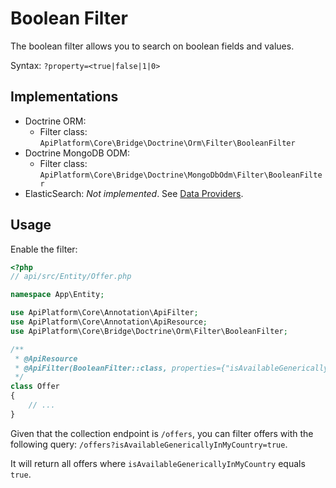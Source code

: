 # Boolean Filter

The boolean filter allows you to search on boolean fields and values.

Syntax: `?property=<true|false|1|0>`

## Implementations

* Doctrine ORM: 
    * Filter class: `ApiPlatform\Core\Bridge\Doctrine\Orm\Filter\BooleanFilter`
* Doctrine MongoDB ODM: 
    * Filter class: `ApiPlatform\Core\Bridge\Doctrine\MongoDbOdm\Filter\BooleanFilter`
* ElasticSearch: _Not implemented_. See [Data Providers](../fetching-and-persisting-data/data-providers.md).

## Usage

Enable the filter:

```php
<?php
// api/src/Entity/Offer.php

namespace App\Entity;

use ApiPlatform\Core\Annotation\ApiFilter;
use ApiPlatform\Core\Annotation\ApiResource;
use ApiPlatform\Core\Bridge\Doctrine\Orm\Filter\BooleanFilter;

/**
 * @ApiResource
 * @ApiFilter(BooleanFilter::class, properties={"isAvailableGenericallyInMyCountry"})
 */
class Offer
{
    // ...
}
```

Given that the collection endpoint is `/offers`, you can filter offers with the following query: `/offers?isAvailableGenericallyInMyCountry=true`.

It will return all offers where `isAvailableGenericallyInMyCountry` equals `true`.

